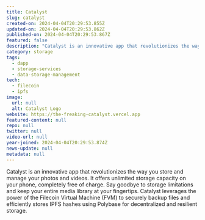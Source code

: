 ```yaml
---
title: Catalyst
slug: catalyst
created-on: 2024-04-04T20:29:53.855Z
updated-on: 2024-04-04T20:29:53.862Z
published-on: 2024-04-04T20:29:53.867Z
featured: false
description: "Catalyst is an innovative app that revolutionizes the way you store and manage your photos and videos. It offers unlimited storage capacity on your phone, completely free of charge. Say goodbye to storage limitations and keep your entire media library at your fingertips."
category: storage
tags:
  - dapp
  - storage-services
  - data-storage-management
tech:
  - filecoin
  - ipfs
image:
  url: null
  alt: Catalyst Logo
website: https://the-freaking-catalyst.vercel.app
featured-content: null
repo: null
twitter: null
video-url: null
year-joined: 2024-04-04T20:29:53.874Z
news-update: null
metadata: null
---
```


Catalyst is an innovative app that revolutionizes the way you store and manage your photos and videos. It offers unlimited storage capacity on your phone, completely free of charge. Say goodbye to storage limitations and keep your entire media library at your fingertips. Catalyst leverages the power of the Filecoin Virtual Machine (FVM) to securely backup files and efficiently stores IPFS hashes using Polybase for decentralized and resilient storage.
